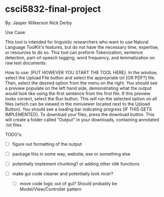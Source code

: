 # csci5832-final-project

By:
Jasper Wilkerson
Nick Derby

Use Case:

This tool is intended for linguistic researchers who want to use Natural Language ToolKit's features, but do not have the necessary time, expertise, or resources to do so. This tool can preform Tokenization, sentence detection, part-of-speech tagging, word frequency, and lemmatization on raw text documents. 

How to use:
[PUT HOWEVER YOU START THE TOOL HERE]. In the window, select the Upload File button and select the appropriate txt [OR PDF?] file. Then, select the desired option from the menu on the right. You should see a preview populate on the left hand side, demonstrating what the output would look like using the first sentence from the first file. If this preview looks correct, select the Run button. This will run the selected option on all files (which can be viewed in the miniviewer located next to the Upload Button). You should see a loading bar indicating progress [IF THIS GETS IMPLEMENTED]. To download your files, press the download button. This will create a folder called "Output" in your downloads, containing annotated .txt files. 


TODO's: 

- [ ] figure out formatting of the output

- [ ] package this in some way, website, exe or something else

- [ ] potentially implement chunking? or adding other nltk functions

- [ ] make gui code cleaner and potentially look nicer?

    - [ ] move code logic out of gui? Should probably be Model/View/Controller pattern
